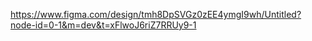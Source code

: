 https://www.figma.com/design/tmh8DpSVGz0zEE4ymgI9wh/Untitled?node-id=0-1&m=dev&t=xFlwoJ6riZ7RRUy9-1
